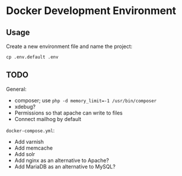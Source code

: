 # Docker Development Environment

## Usage

Create a new environment file and name the project:

    cp .env.default .env

## TODO

General:

- composer; use `php -d memory_limit=-1 /usr/bin/composer`
- xdebug?
- Permissions so that apache can write to files
- Connect mailhog by default

`docker-compose.yml`:

- Add varnish
- Add memcache
- Add solr
- Add nginx as an alternative to Apache?
- Add MariaDB as an alternative to MySQL?
